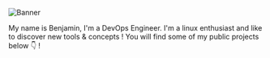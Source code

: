 ![Banner](https://github.com/benjaminBoboul/benjaminBoboul/assets/8467845/9e14f406-492e-4ef3-ab7f-fea8da5c493f)

My name is Benjamin, I'm a DevOps Engineer. I'm a linux enthusiast and like to discover new tools & concepts !
You will find some of my public projects below :point_down: !
